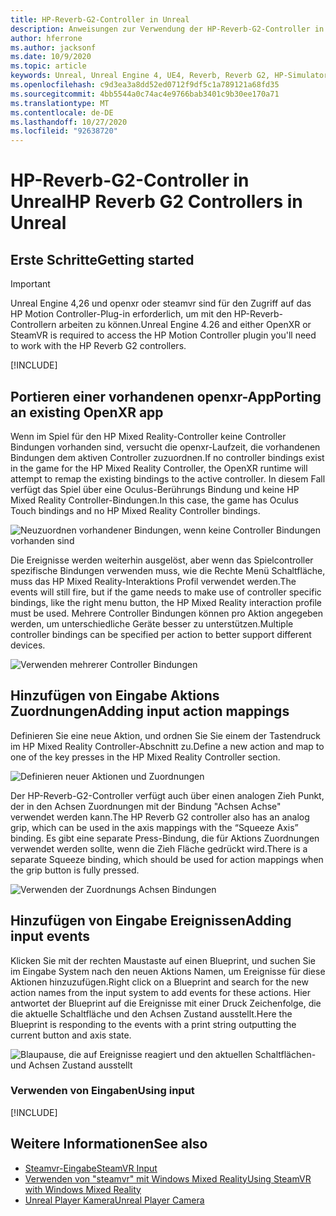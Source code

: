 ```yaml
---
title: HP-Reverb-G2-Controller in Unreal
description: Anweisungen zur Verwendung der HP-Reverb-G2-Controller in openxr und steamvr
author: hferrone
ms.author: jacksonf
ms.date: 10/9/2020
ms.topic: article
keywords: Unreal, Unreal Engine 4, UE4, Reverb, Reverb G2, HP-Simulator G2, gemischte Realität, Entwicklung, Bewegungs Controller, Benutzereingabe, Features, neues Projekt, Emulator, Dokumentation, Anleitungen, Features, Hologramme, Spieleentwicklung
ms.openlocfilehash: c9d3ea3a8dd52ed0712f9df5c1a789121a68fd35
ms.sourcegitcommit: 4bb5544a0c74ac4e9766bab3401c9b30ee170a71
ms.translationtype: MT
ms.contentlocale: de-DE
ms.lasthandoff: 10/27/2020
ms.locfileid: "92638720"
---
```

# <a name="hp-reverb-g2-controllers-in-unreal"></a><span data-ttu-id="78941-104">HP-Reverb-G2-Controller in Unreal</span><span class="sxs-lookup"><span data-stu-id="78941-104">HP Reverb G2 Controllers in Unreal</span></span> 

## <a name="getting-started"></a><span data-ttu-id="78941-105">Erste Schritte</span><span class="sxs-lookup"><span data-stu-id="78941-105">Getting started</span></span>

> [!IMPORTANT]
> <span data-ttu-id="78941-106">Unreal Engine 4,26 und openxr oder steamvr sind für den Zugriff auf das HP Motion Controller-Plug-in erforderlich, um mit den HP-Reverb-Controllern arbeiten zu können.</span><span class="sxs-lookup"><span data-stu-id="78941-106">Unreal Engine 4.26 and either OpenXR or SteamVR is required to access the HP Motion Controller plugin you'll need to work with the HP Reverb G2 controllers.</span></span>

[!INCLUDE[](includes/tabs-g2-controllers-in-unreal.md)]

## <a name="porting-an-existing-openxr-app"></a><span data-ttu-id="78941-107">Portieren einer vorhandenen openxr-App</span><span class="sxs-lookup"><span data-stu-id="78941-107">Porting an existing OpenXR app</span></span> 

<span data-ttu-id="78941-108">Wenn im Spiel für den HP Mixed Reality-Controller keine Controller Bindungen vorhanden sind, versucht die openxr-Laufzeit, die vorhandenen Bindungen dem aktiven Controller zuzuordnen.</span><span class="sxs-lookup"><span data-stu-id="78941-108">If no controller bindings exist in the game for the HP Mixed Reality Controller, the OpenXR runtime will attempt to remap the existing bindings to the active controller.</span></span>  <span data-ttu-id="78941-109">In diesem Fall verfügt das Spiel über eine Oculus-Berührungs Bindung und keine HP Mixed Reality Controller-Bindungen.</span><span class="sxs-lookup"><span data-stu-id="78941-109">In this case, the game has Oculus Touch bindings and no HP Mixed Reality Controller bindings.</span></span>

![Neuzuordnen vorhandener Bindungen, wenn keine Controller Bindungen vorhanden sind](images/reverb-g2-img-04.png)

<span data-ttu-id="78941-111">Die Ereignisse werden weiterhin ausgelöst, aber wenn das Spielcontroller spezifische Bindungen verwenden muss, wie die Rechte Menü Schaltfläche, muss das HP Mixed Reality-Interaktions Profil verwendet werden.</span><span class="sxs-lookup"><span data-stu-id="78941-111">The events will still fire, but if the game needs to make use of controller specific bindings, like the right menu button, the HP Mixed Reality interaction profile must be used.</span></span>  <span data-ttu-id="78941-112">Mehrere Controller Bindungen können pro Aktion angegeben werden, um unterschiedliche Geräte besser zu unterstützen.</span><span class="sxs-lookup"><span data-stu-id="78941-112">Multiple controller bindings can be specified per action to better support different devices.</span></span>
   
![Verwenden mehrerer Controller Bindungen](images/reverb-g2-img-05.png)

## <a name="adding-input-action-mappings"></a><span data-ttu-id="78941-114">Hinzufügen von Eingabe Aktions Zuordnungen</span><span class="sxs-lookup"><span data-stu-id="78941-114">Adding input action mappings</span></span> 

<span data-ttu-id="78941-115">Definieren Sie eine neue Aktion, und ordnen Sie Sie einem der Tastendruck im HP Mixed Reality Controller-Abschnitt zu.</span><span class="sxs-lookup"><span data-stu-id="78941-115">Define a new action and map to one of the key presses in the HP Mixed Reality Controller section.</span></span>

![Definieren neuer Aktionen und Zuordnungen](images/reverb-g2-img-02.png)

<span data-ttu-id="78941-117">Der HP-Reverb-G2-Controller verfügt auch über einen analogen Zieh Punkt, der in den Achsen Zuordnungen mit der Bindung "Achsen Achse" verwendet werden kann.</span><span class="sxs-lookup"><span data-stu-id="78941-117">The HP Reverb G2 controller also has an analog grip, which can be used in the axis mappings with the “Squeeze Axis” binding.</span></span>  <span data-ttu-id="78941-118">Es gibt eine separate Press-Bindung, die für Aktions Zuordnungen verwendet werden sollte, wenn die Zieh Fläche gedrückt wird.</span><span class="sxs-lookup"><span data-stu-id="78941-118">There is a separate Squeeze binding, which should be used for action mappings when the grip button is fully pressed.</span></span> 

![Verwenden der Zuordnungs Achsen Bindungen](images/reverb-g2-img-03.png)

## <a name="adding-input-events"></a><span data-ttu-id="78941-120">Hinzufügen von Eingabe Ereignissen</span><span class="sxs-lookup"><span data-stu-id="78941-120">Adding input events</span></span>

<span data-ttu-id="78941-121">Klicken Sie mit der rechten Maustaste auf einen Blueprint, und suchen Sie im Eingabe System nach den neuen Aktions Namen, um Ereignisse für diese Aktionen hinzuzufügen.</span><span class="sxs-lookup"><span data-stu-id="78941-121">Right click on a Blueprint and search for the new action names from the input system to add events for these actions.</span></span>  <span data-ttu-id="78941-122">Hier antwortet der Blueprint auf die Ereignisse mit einer Druck Zeichenfolge, die die aktuelle Schaltfläche und den Achsen Zustand ausstellt.</span><span class="sxs-lookup"><span data-stu-id="78941-122">Here the Blueprint is responding to the events with a print string outputting the current button and axis state.</span></span>

![Blaupause, die auf Ereignisse reagiert und den aktuellen Schaltflächen-und Achsen Zustand ausstellt](images/reverb-g2-img-06.png)

### <a name="using-input"></a><span data-ttu-id="78941-124">Verwenden von Eingaben</span><span class="sxs-lookup"><span data-stu-id="78941-124">Using input</span></span> 

[!INCLUDE[](includes/tabs-g2-controller-mapping-in-unreal.md)]

## <a name="see-also"></a><span data-ttu-id="78941-125">Weitere Informationen</span><span class="sxs-lookup"><span data-stu-id="78941-125">See also</span></span>
* [<span data-ttu-id="78941-126">Steamvr-Eingabe</span><span class="sxs-lookup"><span data-stu-id="78941-126">SteamVR Input</span></span>](https://docs.unrealengine.com/Platforms/VR/SteamVR/HowTo/SteamVRInput/index.html)
* [<span data-ttu-id="78941-127">Verwenden von "steamvr" mit Windows Mixed Reality</span><span class="sxs-lookup"><span data-stu-id="78941-127">Using SteamVR with Windows Mixed Reality</span></span>](https://docs.microsoft.com/windows/mixed-reality/enthusiast-guide/using-steamvr-with-windows-mixed-reality)
* [<span data-ttu-id="78941-128">Unreal Player Kamera</span><span class="sxs-lookup"><span data-stu-id="78941-128">Unreal Player Camera</span></span>](https://docs.unrealengine.com/Programming/Tutorials/PlayerCamera/3/index.html)
